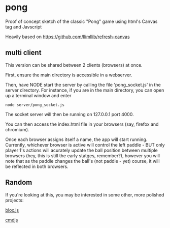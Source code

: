 pong
====

Proof of concept sketch of the classic "Pong" game using html's Canvas tag and Javscript


Heavily based on https://github.com/llimllib/refresh-canvas


multi client
-------------

This version can be shared between 2 clients (browsers) at once.

First, ensure the main directory is accessible in a webserver.

Then, have NODE start the server by calling the file 'pong_socket.js' in the server directory.
For instance, if you are in the main directory, you can open up a terminal window and enter

	node server/pong_socket.js

The socket server will then be running on 127.0.0.1 port 4000.

You can then access the index.html file in your browsers (say, firefox and chromium).

Once each browser assigns itself a name, the app will start running.
Currently, whichever browser is active will control the left paddle - BUT only player 1's actions will acurately update the ball position between multiple browsers (hey, this is still the early statges, remember?), however you will note that as the paddle changes the ball's (not paddle - yet) course, it will be reflected in both browsers.

Random
------

If you're looking at this, you may be interested in some other, more polished projects:

[blox.js](https://github.com/otterthecat/blox.js)

[cmdjs](https://github.com/otterthecat/cmdjs)


